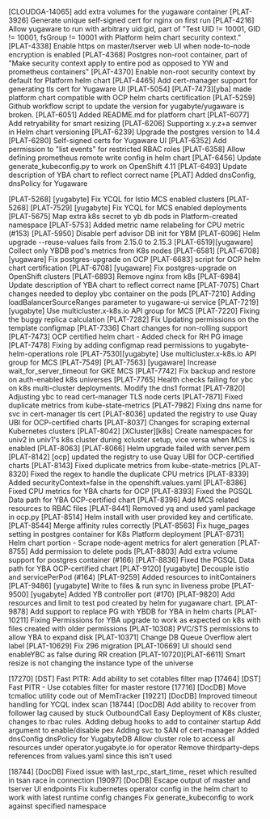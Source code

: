
[CLOUDGA-14065] add extra volumes for the yugaware container
[PLAT-3926] Generate unique self-signed cert for nginx on first run
[PLAT-4216] Allow yugaware to run with arbitrary uid:gid, part of "Test UID != 10001, GID != 10001, fsGroup != 10001 with Platform helm chart security context."
[PLAT-4338] Enable https on master/tserver web UI when node-to-node encryption is enabled
[PLAT-4368] Postgres non-root container, part of "Make security context apply to entire pod as opposed to YW and prometheus containers"
[PLAT-4370] Enable non-root security context by default for Platform helm chart
[PLAT-4465] Add cert-manager support for generating tls cert for Yugaware UI
[PLAT-5054] [PLAT-7473][yba] made platform chart compatible with OCP helm charts certification
[PLAT-5259] Github workflow script to update the version for yugabyte/yugaware is broken.
[PLAT-6051] Added README.md for platform chart
[PLAT-6077] Add retryability for smart resizing
[PLAT-6206] Supporting x.y.z+a semver in Helm chart versioning
[PLAT-6239] Upgrade the postgres version to 14.4
[PLAT-6280] Self-signed certs for Yugaware UI
[PLAT-6352] Add permission to "list events" for restricted RBAC roles
[PLAT-6358] Allow defining prometheus remote write config in helm chart
[PLAT-6456] Update generate_kubeconfig.py to work on OpenShift 4.11
[PLAT-6493] Update description of YBA chart to reflect correct name
[PLAT] Added dnsConfig, dnsPolicy for Yugaware


[PLAT-5268] [yugabyte] Fix YCQL for Istio MCS enabled clusters
[PLAT-5268] [PLAT-7529] [yugabyte] Fix YCQL for MCS enabled deployments
[PLAT-5675] Map extra k8s secret to yb db pods in Platform-created namespace
[PLAT-5753] Added metric name relabeling for CPU metric (#153)
[PLAT-5950] Disable perf advisor DB init for YBM
[PLAT-6096] Helm upgrade --reuse-values fails from 2.15.0 to 2.15.3
[PLAT-6519][yugaware] Collect only YBDB pod's metrics from K8s nodes
[PLAT-6581] [PLAT-6708] [yugaware] Fix postgres-upgrade on OCP
[PLAT-6683] script for OCP helm chart certification
[PLAT-6708] [yugaware] Fix postgres-upgrade on OpenShift clusters
[PLAT-6893] Remove nginx from k8s
[PLAT-6984] Update description of YBA chart to reflect correct name
[PLAT-7075] Chart changes needed to deploy ybc container on the pods
[PLAT-7210] Adding loadBalancerSourceRanges parameter to yugaware-ui service
[PLAT-7219][yugabyte] Use multicluster.x-k8s.io API group for MCS
[PLAT-7220] Fixing the buggy replica calculation
[PLAT-7282] Fix Updating permissions on the template configmap
[PLAT-7336] Chart changes for non-rolling support
[PLAT-7473] OCP certified helm chart - Added check for RH PG image
[PLAT-7478] Fixing by adding configmap read permissions to yugabyte-helm-operations role
[PLAT-7530][yugabyte] Use multicluster.x-k8s.io API group for MCS
[PLAT-7549] [PLAT-7563] [yugaware] Increase wait_for_server_timeout for GKE MCS
[PLAT-7742] Fix backup and restore on auth-enabled k8s universes
[PLAT-7765] Health checks failing for ybc on k8s multi-cluster deployments. Modify the dns1 format
[PLAT-7820] Adjusting ybc to read cert-manager TLS node certs
[PLAT-7871] Fixed duplicate metrics from kube-state-metrics
[PLAT-7982] Fixing dns name for svc in cert-manager tls cert
[PLAT-8036] updated the registry to use Quay UBI for OCP-certified charts
[PLAT-8037] Changes for scraping external Kubernetes clusters
[PLAT-8042] [XCluster][k8s] Create namespaces for univ2 in univ1's k8s cluster during xcluster setup, vice versa when MCS is enabled
[PLAT-8063] [PLAT-8066] Helm upgrade failed with server.pem
[PLAT-8142] [ocp] updated the registry to use Quay UBI for OCP-certified charts
[PLAT-8143] Fixed duplicate metrics from kube-state-metrics
[PLAT-8320] Fixed the regex to handle the duplicate CPU metrics
[PLAT-8339] Added securityContext=false in the openshift.values.yaml
[PLAT-8386] Fixed CPU metrics for YBA charts for OCP
[PLAT-8393] Fixed the PGSQL Data path for YBA OCP-certified chart
[PLAT-8396] Add MCS related resources to RBAC files
[PLAT-8441] Removed yq and used yaml package in ocp.py
[PLAT-8514] Helm install with user provided key and certificate.
[PLAT-8544] Merge affinity rules correctly
[PLAT-8563] Fix huge_pages setting in postgres container for K8s Platform deployment
[PLAT-8731] Helm chart portion - Scrape node-agent metrics for alert generation
[PLAT-8755] Add permission to delete pods
[PLAT-8803] Add extra volume support for postgres container (#166)
[PLAT-8836] Fixed the PGSQL Data path for YBA OCP-certified chart
[PLAT-9120] [yugabyte] Decouple istio and servicePerPod (#164)
[PLAT-9259] Added resources to initContainers
[PLAT-9486] [yugabyte] Write to files & run sync in liveness probe
[PLAT-9500] [yugabyte] Added YB controller port (#170)
[PLAT-9820] Add resources and limit to test pod created by helm for yugaware chart.
[PLAT-9878] Add support to replace PG with YBDB for YBA in helm charts
[PLAT-10211] Fixing Permissions for YBA upgrade to work as expected on k8s with files created with older permissions
[PLAT-10308] PVC/STS permissions to allow YBA to expand disk
[PLAT-10371] Change DB Queue Overflow alert label
[PLAT-10629] Fix 296 migration
[PLAT-10669] UI should send enableYBC as false during RR creation
[PLAT-10720][PLAT-6611] Smart resize is not changing the instance type of the universe


[17270] [DST] Fast PITR: Add ability to set cotables filter map
[17464] [DST] Fast PITR - Use cotables filter for master restore
[17716] [DocDB] Move tcmalloc utility code out of MemTracker
[19221] [DocDB] Improved timeout handling for YCQL index scan
[18744] [DocDB] Add ability to recover from follower lag caused by stuck OutboundCall
Easy Deployment of K8s cluster, changes to rbac rules.
Adding debug hooks to add to container startup
Add argument to enable/disable pex
Adding svc to SAN of cert-manager
Added dnsConfig dnsPolicy for YugabyteDB
Allow cluster role to access all resources under operator.yugabyte.io for operator
Remove thirdparty-deps references from values.yaml since this isn't used


[18744] [DocDB] Fixed issue with last_rpc_start_time_ reset which resulted in tsan race in connection
[19097] [DocDB] Escape output of master and tserver UI endpoints
Fix kubernetes operator config in the helm chart to work with latest runtime config changes
Fix generate_kubeconfig to work against specified namespace
